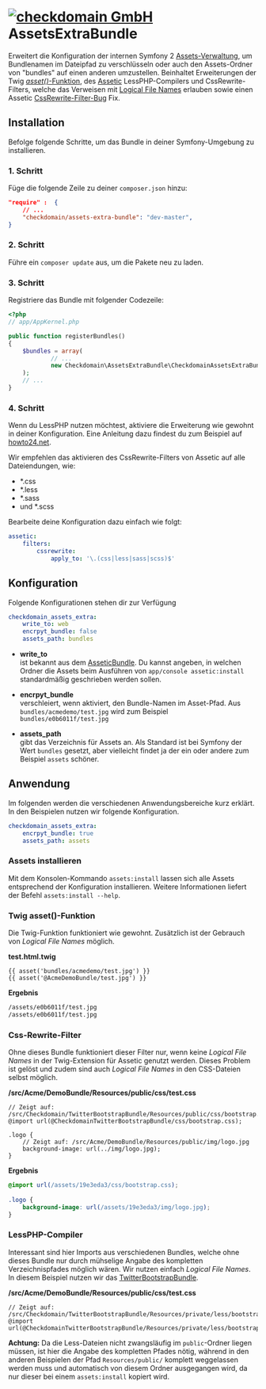 # [![checkdomain GmbH](https://www.checkdomain.de/img/logos/cd-github-logo.png "Sponsored by checkdomain")](https://www.checkdomain.de/) AssetsExtraBundle
Erweitert die Konfiguration der internen Symfony 2 [Assets-Verwaltung](https://github.com/symfony/FrameworkBundle/tree/master/Templating/Asset), um Bundlenamen im Dateipfad zu verschlüsseln oder auch den Assets-Ordner von "bundles" auf einen anderen umzustellen. Beinhaltet Erweiterungen der Twig [*asset()*-Funktion](http://symfony.com/doc/2.0/book/templating.html#linking-to-assets), des [Assetic](https://github.com/kriswallsmith/assetic) LessPHP-Compilers und CssRewrite-Filters, welche das Verweisen mit [Logical File Names](http://symfony.com/doc/current/quick_tour/the_architecture.html#logical-file-names) erlauben sowie einen Assetic [CssRewrite-Filter-Bug](http://stackoverflow.com/questions/9500573/path-of-assets-in-css-files-in-symfony2) Fix.

## Installation
Befolge folgende Schritte, um das Bundle in deiner Symfony-Umgebung zu installieren.

### 1. Schritt
Füge die folgende Zeile zu deiner ```composer.json``` hinzu:

```json
"require" :  {
	// ...
	"checkdomain/assets-extra-bundle": "dev-master",
}
```
	
### 2. Schritt
Führe ein ```composer update``` aus, um die Pakete neu zu laden.

### 3. Schritt
Registriere das Bundle mit folgender Codezeile:

```php
<?php
// app/AppKernel.php

public function registerBundles()
{
	$bundles = array(
    		// ...
    		new Checkdomain\AssetsExtraBundle\CheckdomainAssetsExtraBundle(),
	);
	// ...
}
```
	
### 4. Schritt
Wenn du LessPHP nutzen möchtest, aktiviere die Erweiterung wie gewohnt in deiner Konfiguration. Eine Anleitung dazu findest du zum Beispiel auf [howto24.net](http://code.howto24.net/2012/07/09/symfony-2-1-how-to-manage-less-file-by-lessphp/).

Wir empfehlen das aktivieren des CssRewrite-Filters von Assetic auf alle Dateiendungen, wie:

- *.css
- *.less
- *.sass
- und *.scss

Bearbeite deine Konfiguration dazu einfach wie folgt:

```yaml
assetic:
	filters:
		cssrewrite:
    		apply_to: '\.(css|less|sass|scss)$'
```

## Konfiguration
Folgende Konfigurationen stehen dir zur Verfügung

```yaml
checkdomain_assets_extra:
	write_to: web
	encrpyt_bundle: false
	assets_path: bundles
```
		
- **write_to** <br /> ist bekannt aus dem [AsseticBundle](https://github.com/symfony/AsseticBundle). Du kannst angeben, in welchen Ordner die Assets beim Ausführen von ```app/console assetic:install``` standardmäßig geschrieben werden sollen.

- **encrpyt_bundle** <br /> verschleiert, wenn aktiviert, den Bundle-Namen im Asset-Pfad. Aus ```bundles/acmedemo/test.jpg``` wird zum Beispiel ```bundles/e0b6011f/test.jpg```

- **assets_path** <br /> gibt das Verzeichnis für Assets an. Als Standard ist bei Symfony der Wert ```bundles``` gesetzt, aber vielleicht findet ja der ein oder andere zum Beispiel ```assets``` schöner.


## Anwendung
Im folgenden werden die verschiedenen Anwendungsbereiche kurz erklärt. In den Beispielen nutzen wir folgende Konfiguration.

```yaml
checkdomain_assets_extra:
	encrpyt_bundle: true
	assets_path: assets
```

### Assets installieren
Mit dem Konsolen-Kommando ```assets:install``` lassen sich alle Assets entsprechend der Konfiguration installieren. Weitere Informationen liefert der Befehl ```assets:install --help```.

### Twig asset()-Funktion
Die Twig-Funktion funktioniert wie gewohnt. Zusätzlich ist der Gebrauch von *Logical File Names* möglich.

**test.html.twig**

```twig
{{ asset('bundles/acmedemo/test.jpg') }}
{{ asset('@AcmeDemoBundle/test.jpg') }}
```

**Ergebnis**

```html
/assets/e0b6011f/test.jpg
/assets/e0b6011f/test.jpg
```

### Css-Rewrite-Filter
Ohne dieses Bundle funktioniert dieser Filter nur, wenn keine *Logical File Names* in der Twig-Extension für Assetic genutzt werden. Dieses Problem ist gelöst und zudem sind auch *Logical File Names* in den CSS-Dateien selbst möglich.

**/src/Acme/DemoBundle/Resources/public/css/test.css**

```less
// Zeigt auf: /src/Checkdomain/TwitterBootstrapBundle/Resources/public/css/bootstrap.css
@import url(@CheckdomainTwitterBootstrapBundle/css/bootstrap.css);

.logo {
	// Zeigt auf: /src/Acme/DemoBundle/Resources/public/img/logo.jpg
	background-image: url(../img/logo.jpg);
}
```
		
**Ergebnis**

```css
@import url(/assets/19e3eda3/css/bootstrap.css);
	
.logo {
	background-image: url(/assets/19e3eda3/img/logo.jpg);
}
```
	
### LessPHP-Compiler
Interessant sind hier Imports aus verschiedenen Bundles, welche ohne dieses Bundle nur durch mühselige Angabe des kompletten Verzeichnispfades möglich wären. Wir nutzen einfach *Logical File Names*. In diesem Beispiel nutzen wir das [TwitterBootstrapBundle](https://github.com/checkdomain/TwitterBootstrapBundle).

**/src/Acme/DemoBundle/Resources/public/css/test.css**

```less
// Zeigt auf: /src/Checkdomain/TwitterBootstrapBundle/Resources/private/less/bootstrap.less
@import url(@CheckdomainTwitterBootstrapBundle/Resources/private/less/bootstrap.less);
```

**Achtung:** Da die Less-Dateien nicht zwangsläufig im ```public```-Ordner liegen müssen, ist hier die Angabe des kompletten Pfades nötig, während in den anderen Beispielen der Pfad ```Resources/public/``` komplett weggelassen werden muss und automatisch von diesem Ordner ausgegangen wird, da nur dieser bei einem ```assets:install``` kopiert wird.
